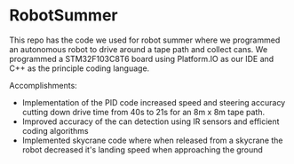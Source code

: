 # RobotSummer
This repo has the code we used for robot summer where we programmed an autonomous robot to drive around a tape path and collect cans. We programmed a STM32F103C8T6 board using Platform.IO as our IDE and C++ as the principle coding language. 

Accomplishments: 
- Implementation of the PID code increased speed and steering accuracy cutting down drive time from 40s to 21s for an 8m x 8m tape path.
- Improved accuracy of the can detection using IR sensors and efficient coding algorithms
- Implemented skycrane code where when released from a skycrane the robot decreased it's landing speed when approaching the ground  
